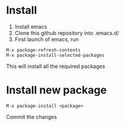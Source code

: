# Install

1. Install emacs
2. Clone this github repository into .emacs.d/
3. First launch of emacs, run

```
M-x package-refresh-contents
M-x package-install-selected-packages
```

This will install all the required packages

# Install new package

``` 
M-x package-install <package>
```

Commit the changes
